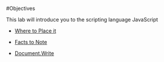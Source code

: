 #Objectives

This lab will introduce you to the scripting language JavaScript

- [Where to Place it](#/01)

- [Facts to Note](#/02)

- [Document.Write](#/03)

